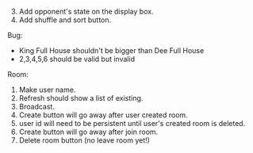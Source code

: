 3. Add opponent's state on the display box.
5. Add shuffle and sort button.

Bug:
- King Full House shouldn't be bigger than Dee Full House
- 2,3,4,5,6 should be valid but invalid

Room:
1. Make user name.
2. Refresh should show a list of existing.
3. Broadcast.
4. Create button will go away after user created room.
5. user id will need to be persistent until user's created room is deleted.
6. Create button will go away after join room.
7. Delete room button (no leave room yet!)